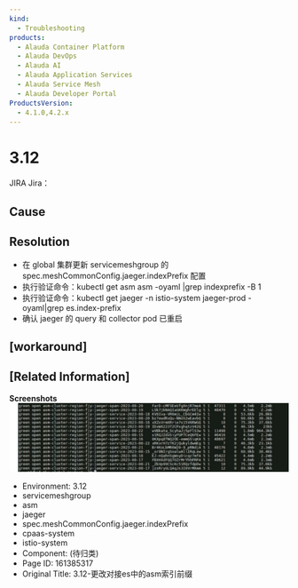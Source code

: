 ```yaml
---
kind:
  - Troubleshooting
products:
  - Alauda Container Platform
  - Alauda DevOps
  - Alauda AI
  - Alauda Application Services
  - Alauda Service Mesh
  - Alauda Developer Portal
ProductsVersion:
  - 4.1.0,4.2.x
---
```

<!-- A type of document that involves encountering a fault, diagnosing it, performing root cause analysis, and providing solutions. -->

# 3.12

JIRA Jira：

## Cause

## Resolution
- 在 global 集群更新 servicemeshgroup 的 spec.meshCommonConfig.jaeger.indexPrefix 配置
- 执行验证命令：kubectl get asm asm -oyaml |grep indexprefix -B 1
- 执行验证命令：kubectl get jaeger -n istio-system jaeger-prod -oyaml|grep es.index-prefix
- 确认 jaeger 的 query 和 collector pod 已重启

## [workaround]

## [Related Information]
**Screenshots**
![](assets/3-12-geng-gai-dui-jie-eszhong-de-asmsuo-yin-qian-zhui/image-2023-8-24_15-19-54.png)
- Environment: 3.12
- servicemeshgroup
- asm
- jaeger
- spec.meshCommonConfig.jaeger.indexPrefix
- cpaas-system
- istio-system
- Component: (待归类)
- Page ID: 161385317
- Original Title: 3.12-更改对接es中的asm索引前缀
